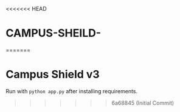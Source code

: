 <<<<<<< HEAD
# CAMPUS-SHEILD-
=======
# Campus Shield v3

Run with `python app.py` after installing requirements.
>>>>>>> 6a68845 (Initial Commit)
